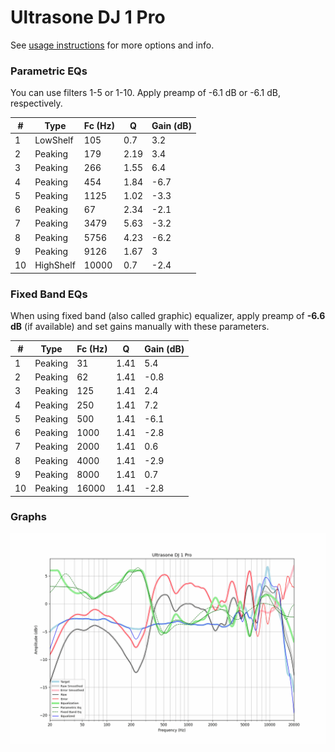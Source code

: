 # Ultrasone DJ 1 Pro
See [usage instructions](https://github.com/jaakkopasanen/AutoEq#usage) for more options and info.

### Parametric EQs
You can use filters 1-5 or 1-10. Apply preamp of -6.1 dB or -6.1 dB, respectively.

|   # | Type      |   Fc (Hz) |    Q |   Gain (dB) |
|-----|-----------|-----------|------|-------------|
|   1 | LowShelf  |       105 | 0.7  |         3.2 |
|   2 | Peaking   |       179 | 2.19 |         3.4 |
|   3 | Peaking   |       266 | 1.55 |         6.4 |
|   4 | Peaking   |       454 | 1.84 |        -6.7 |
|   5 | Peaking   |      1125 | 1.02 |        -3.3 |
|   6 | Peaking   |        67 | 2.34 |        -2.1 |
|   7 | Peaking   |      3479 | 5.63 |        -3.2 |
|   8 | Peaking   |      5756 | 4.23 |        -6.2 |
|   9 | Peaking   |      9126 | 1.67 |         3   |
|  10 | HighShelf |     10000 | 0.7  |        -2.4 |

### Fixed Band EQs
When using fixed band (also called graphic) equalizer, apply preamp of **-6.6 dB** (if available) and set gains manually with these parameters.

|   # | Type    |   Fc (Hz) |    Q |   Gain (dB) |
|-----|---------|-----------|------|-------------|
|   1 | Peaking |        31 | 1.41 |         5.4 |
|   2 | Peaking |        62 | 1.41 |        -0.8 |
|   3 | Peaking |       125 | 1.41 |         2.4 |
|   4 | Peaking |       250 | 1.41 |         7.2 |
|   5 | Peaking |       500 | 1.41 |        -6.1 |
|   6 | Peaking |      1000 | 1.41 |        -2.8 |
|   7 | Peaking |      2000 | 1.41 |         0.6 |
|   8 | Peaking |      4000 | 1.41 |        -2.9 |
|   9 | Peaking |      8000 | 1.41 |         0.7 |
|  10 | Peaking |     16000 | 1.41 |        -2.8 |

### Graphs
![](./Ultrasone%20DJ%201%20Pro.png)
